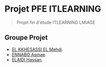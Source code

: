 # Projet PFE ITLEARNING
> Projet fin d'étude ITLEARNING LMIAGE
## Groupe Projet
- [EL KKHESASSI EL Mehdi](https://github.com/haelaidi).
- [ENNABO Asmae](https://github.com/haelaidi).
- [ELAIDI Hassan](https://github.com/haelaidi).